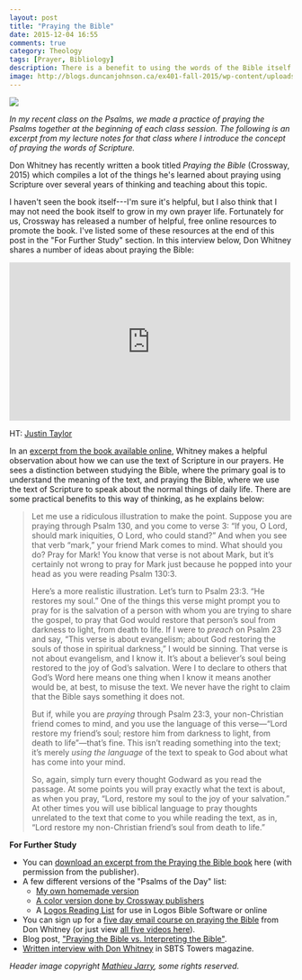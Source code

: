 ```yaml
---
layout: post
title: "Praying the Bible"
date: 2015-12-04 16:55
comments: true
category: Theology
tags: [Prayer, Bibliology]
description: There is a benefit to using the words of the Bible itself in our prayers.
image: http://blogs.duncanjohnson.ca/ex401-fall-2015/wp-content/uploads/sites/31/2015/09/502363271_72597af8e0_b-604x270.jpg
---
```


![](http://blogs.duncanjohnson.ca/ex401-fall-2015/wp-content/uploads/sites/31/2015/09/502363271_72597af8e0_b-604x270.jpg)

*In my recent class on the Psalms, we made a practice of praying the Psalms together at the beginning of each class session. The following is an excerpt from my lecture notes for that class where I introduce the concept of praying the words of Scripture.*

Don Whitney has recently written a book titled *Praying the Bible* (Crossway, 2015) which compiles a lot of the things he's learned about praying using Scripture over several years of thinking and teaching about this topic. 

I haven't seen the book itself---I'm sure it's helpful, but I also think that I may not need the book itself to grow in my own prayer life. Fortunately for us, Crossway has released a number of helpful, free online resources to promote the book. I've listed some of these resources at the end of this post in the "For Further Study" section. In this interview below, Don Whitney shares a number of ideas about praying the Bible:

<!-- more -->

<iframe src="https://player.vimeo.com/video/127298205" width="500" height="281" frameborder="0" webkitallowfullscreen mozallowfullscreen allowfullscreen></iframe>

HT: [Justin Taylor](http://www.thegospelcoalition.org/blogs/justintaylor/2015/08/13/a-conversation-with-don-whitney-on-praying-the-bible/)

In an [excerpt from the book available online](https://www.crossway.org/blog/2015/07/praying-the-bible-vs-interpreting-the-bible/), Whitney makes a helpful observation about how we can use the text of Scripture in our prayers. He sees a distinction between studying the Bible, where the primary goal is to understand the meaning of the text, and praying the Bible, where we use the text of Scripture to speak about the normal things of daily life. There are some practical benefits to this way of thinking, as he explains below:

> Let me use a ridiculous illustration to make the point. Suppose you are praying through Psalm 130, and you come to verse 3: “If you, O Lord, should mark iniquities, O Lord, who could stand?” And when you see that verb “mark,” your friend Mark comes to mind. What should you do? Pray for Mark! You know that verse is not about Mark, but it’s certainly not wrong to pray for Mark just because he popped into your head as you were reading Psalm 130:3.
>
> Here’s a more realistic illustration. Let’s turn to Psalm 23:3. “He restores my soul.” One of the things this verse might prompt you to pray for is the salvation of a person with whom you are trying to share the gospel, to pray that God would restore that person’s soul from darkness to light, from death to life. If I were to *preach* on Psalm 23 and say, “This verse is about evangelism; about God restoring the souls of those in spiritual darkness,” I would be sinning. That verse is not about evangelism, and I know it. It’s about a believer’s soul being restored to the joy of God’s salvation. Were I to declare to others that God’s Word here means one thing when I know it means another would be, at best, to misuse the text. We never have the right to claim that the Bible says something it does not.
>
> But if, while you are *praying* through Psalm 23:3, your non-Christian friend comes to mind, and you use the language of this verse—“Lord restore my friend’s soul; restore him from darkness to light, from death to life”—that’s fine. This isn’t reading something into the text; it’s merely *using the language* of the text to speak to God about what has come into your mind.
> 
> So, again, simply turn every thought Godward as you read the passage. At some points you will pray exactly what the text is about, as when you pray, “Lord, restore my soul to the joy of your salvation.” At other times you will use biblical language to pray thoughts unrelated to the text that come to you while reading the text, as in, “Lord restore my non-Christian friend’s soul from death to life.”

**For Further Study**

* You can [download an excerpt from the Praying the Bible book](http://blogs.duncanjohnson.ca/ex401-fall-2015/wp-content/uploads/sites/31/2015/09/praying-the-bible-don-whitney-sample.pdf) here (with permission from the publisher).
* A few different versions of the "Psalms of the Day" list:
	- [My own homemade version](http://blogs.duncanjohnson.ca/ex401-fall-2015/wp-content/uploads/sites/31/2015/09/Psalms-of-the-Day-by-Duncan-Johnson.pdf)
	- [A color version done by Crossway publishers](http://blogs.duncanjohnson.ca/ex401-fall-2015/wp-content/uploads/sites/31/2015/09/Psalms-of-the-Day.pdf)
	- A [Logos Reading List](https://topics.logos.com/Psalms_of_the_Day) for use in Logos Bible Software or online
* You can sign up for a [five day email course on praying the Bible](https://www.crossway.org/praythebible/) from Don Whitney (or just view [all five videos here](https://vimeo.com/album/3495646)).
* Blog post, ["Praying the Bible vs. Interpreting the Bible"](https://www.crossway.org/blog/2015/07/praying-the-bible-vs-interpreting-the-bible/).
* [Written interview with Don Whitney](http://www.sbts.edu/resources/towers/praying-with-the-fire-of-gods-word-whitney-revives-ancient-spiritual-discipline/) in SBTS Towers magazine.

*Header image copyright [Mathieu Jarry](https://flic.kr/p/LoK6H), some rights reserved.* <!-- 502363271_72597af8e0_b.jpg -->
